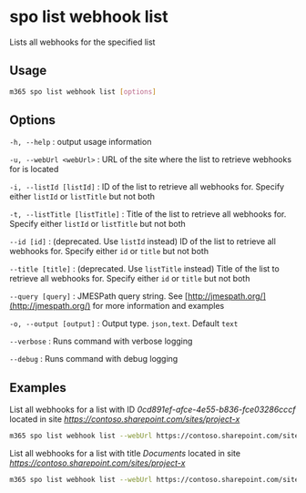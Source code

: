 # spo list webhook list

Lists all webhooks for the specified list

## Usage

```sh
m365 spo list webhook list [options]
```

## Options

`-h, --help`
: output usage information

`-u, --webUrl <webUrl>`
: URL of the site where the list to retrieve webhooks for is located

`-i, --listId [listId]`
: ID of the list to retrieve all webhooks for. Specify either `listId` or `listTitle` but not both

`-t, --listTitle [listTitle]`
: Title of the list to retrieve all webhooks for. Specify either `listId` or `listTitle` but not both

`--id [id]`
: (deprecated. Use `listId` instead) ID of the list to retrieve all webhooks for. Specify either `id` or `title` but not both

`--title [title]`
: (deprecated. Use `listTitle` instead) Title of the list to retrieve all webhooks for. Specify either `id` or `title` but not both

`--query [query]`
: JMESPath query string. See [http://jmespath.org/](http://jmespath.org/) for more information and examples

`-o, --output [output]`
: Output type. `json,text`. Default `text`

`--verbose`
: Runs command with verbose logging

`--debug`
: Runs command with debug logging

## Examples

List all webhooks for a list with ID _0cd891ef-afce-4e55-b836-fce03286cccf_ located in site _https://contoso.sharepoint.com/sites/project-x_

```sh
m365 spo list webhook list --webUrl https://contoso.sharepoint.com/sites/project-x --listId 0cd891ef-afce-4e55-b836-fce03286cccf
```

List all webhooks for a list with title _Documents_ located in site _https://contoso.sharepoint.com/sites/project-x_

```sh
m365 spo list webhook list --webUrl https://contoso.sharepoint.com/sites/project-x --listTitle Documents
```